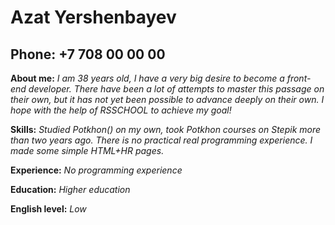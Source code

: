 # Azat Yershenbayev
## Phone: +7 708 00 00 00
**About me:** *I am 38 years old, I have a very big desire to become
 a front-end developer. There have been a lot of 
 attempts to master this passage on their own,
 but it has not yet been possible to advance
 deeply on their own. I hope with the help of RSSCHOOL to achieve my goal!*

**Skills:** *Studied Potkhon() on my own, took Potkhon 
courses on Stepik more than two years ago. There is no 
practical real programming experience. I made some simple HTML+HR pages.*

**Experience:** *No programming experience*

**Education:** *Higher education*

**English level:** *Low*
 
